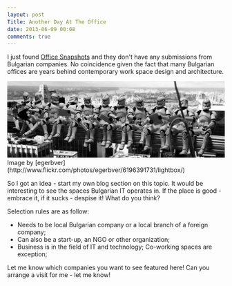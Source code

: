 ```yaml
---
layout: post
Title: Another Day At The Office
date: 2013-06-09 00:08
comments: true
---
```


I just found [Office Snapshots](http://officesnapshots.com/) and they don't have
any submissions from Bulgarian companies. No coincidence given the fact that many Bulgarian
offices are years behind contemporary work space design and architecture.

<img src="/images/troopers_skyscraper.jpg" alt="Troopers atop a Skyscraper" />
Image by [egerbver](http://www.flickr.com/photos/egerbver/6196391731/lightbox/)

So I got an idea - 
start my own blog section on this topic. It would be interesting to see the spaces
Bulgarian IT operates in. If the place is good - embrace it, if it sucks - despise it!
What do you think?  

Selection rules are as follow: 

* Needs to be local Bulgarian company or a local branch of a foreign company;
* Can also be a start-up, an NGO or other organization;
* Business is in the field of IT and technology; Co-working spaces are exception;


Let me know which companies you want to see featured here! Can you arrange a visit for me - let me know!
